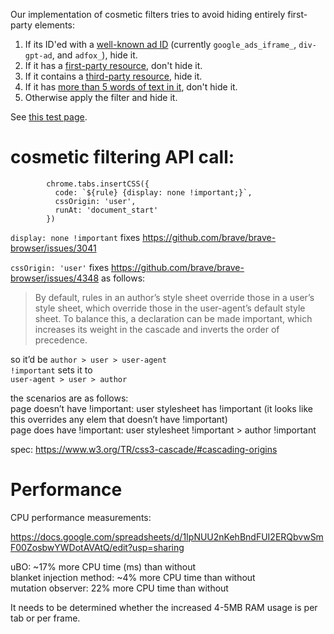 Our implementation of cosmetic filters tries to avoid hiding entirely first-party elements:

1. If its ID'ed with a [well-known ad ID](https://github.com/brave/brave-core/blob/5a42fe6f57f23b2ae0e85cf9daabb9ff39f3fa23/components/brave_extension/extension/brave_extension/content_cosmetic.ts#L253-L255) (currently `google_ads_iframe_`, `div-gpt-ad`, and `adfox_`), hide it.
2. If it has a [first-party resource](https://github.com/brave/brave-core/blob/73c843859bcc5f47176f4f052d01d768b83b9349/components/brave_extension/extension/brave_extension/content_cosmetic.ts#L288), don't hide it.
3. If it contains a [third-party resource](https://github.com/brave/brave-core/blob/73c843859bcc5f47176f4f052d01d768b83b9349/components/brave_extension/extension/brave_extension/content_cosmetic.ts#L311), hide it.
4. If it has [more than 5 words of text in it](https://github.com/brave/brave-core/blob/73c843859bcc5f47176f4f052d01d768b83b9349/components/brave_extension/extension/brave_extension/content_cosmetic.ts#L315), don't hide it.
5. Otherwise apply the filter and hide it.

See [this test page](https://fmarier.github.io/brave-testing/b_ad.html).

# cosmetic filtering API call:

```
        chrome.tabs.insertCSS({
          code: `${rule} {display: none !important;}`,
          cssOrigin: 'user',
          runAt: 'document_start'
        })
```


`display: none !important` fixes https://github.com/brave/brave-browser/issues/3041

`cssOrigin: 'user'` fixes https://github.com/brave/brave-browser/issues/4348 as follows: 


>By default, rules in an author’s style sheet override those in a user’s style sheet, which override those in the user-agent’s default style sheet. To balance this, a declaration can be made important, which increases its weight in the cascade and inverts the order of precedence.

so it’d be `author > user > user-agent`  
`!important` sets it to  
`user-agent > user > author`

the scenarios are as follows:  
page doesn’t have !important: user stylesheet has !important (it looks like this overrides any elem that doesn’t have !important)  
page does have !important: user stylesheet !important > author !important  

spec: https://www.w3.org/TR/css3-cascade/#cascading-origins


# Performance


CPU performance measurements:

https://docs.google.com/spreadsheets/d/1IpNUU2nKehBndFUI2ERQbvwSmF00ZosbwYWDotAVAtQ/edit?usp=sharing

uBO: ~17% more CPU time (ms) than without  
blanket injection method: ~4% more CPU time than without  
mutation observer: 22% more CPU time than without  

It needs to be determined whether the increased 4-5MB RAM usage is per tab or per frame.